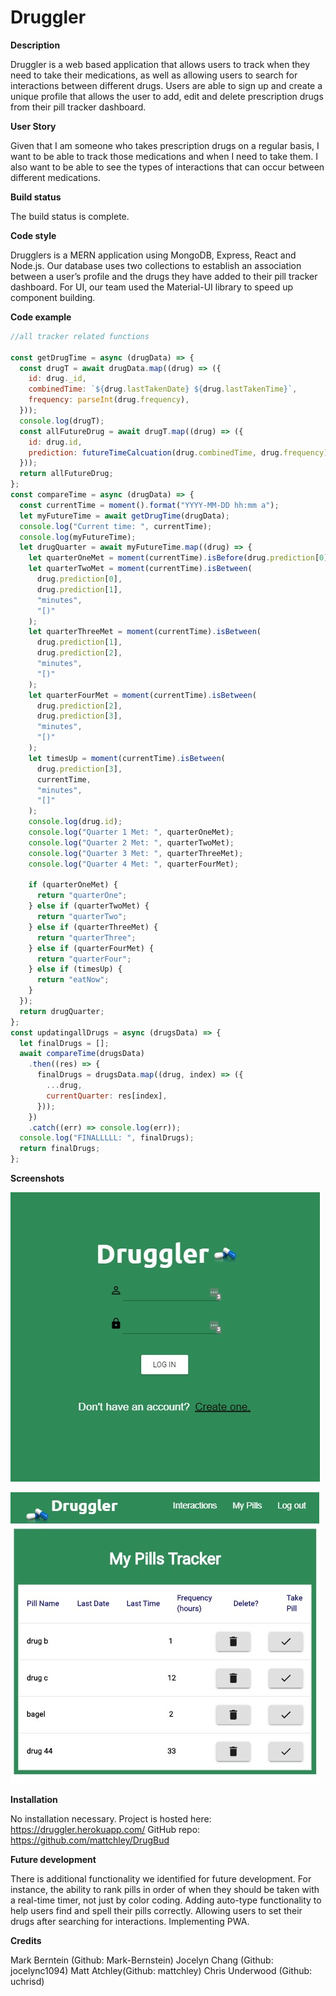 # Druggler

**Description**

Druggler is a web based application that allows users to track when they need to take their medications, as well as allowing users to search for interactions between different drugs. Users are able to sign up and create a unique profile that allows the user to add, edit and delete prescription drugs from their pill tracker dashboard.

**User Story**

Given that I am someone who takes prescription drugs on a regular basis, I want to be able to track those medications and when I need to take them. I also want to be able to see the types of interactions that can occur between different medications.

**Build status**

The build status is complete.

**Code style**

Drugglers is a MERN application using MongoDB, Express, React and Node.js. Our database uses two collections to establish an association between a user’s profile and the drugs they have added to their pill tracker dashboard. For UI, our team used the Material-UI library to speed up component building.

**Code example**

```javascript
//all tracker related functions

const getDrugTime = async (drugData) => {
  const drugT = await drugData.map((drug) => ({
    id: drug._id,
    combinedTime: `${drug.lastTakenDate} ${drug.lastTakenTime}`,
    frequency: parseInt(drug.frequency),
  }));
  console.log(drugT);
  const allFutureDrug = await drugT.map((drug) => ({
    id: drug.id,
    prediction: futureTimeCalcuation(drug.combinedTime, drug.frequency),
  }));
  return allFutureDrug;
};
const compareTime = async (drugData) => {
  const currentTime = moment().format("YYYY-MM-DD hh:mm a");
  let myFutureTime = await getDrugTime(drugData);
  console.log("Current time: ", currentTime);
  console.log(myFutureTime);
  let drugQuarter = await myFutureTime.map((drug) => {
    let quarterOneMet = moment(currentTime).isBefore(drug.prediction[0]);
    let quarterTwoMet = moment(currentTime).isBetween(
      drug.prediction[0],
      drug.prediction[1],
      "minutes",
      "[)"
    );
    let quarterThreeMet = moment(currentTime).isBetween(
      drug.prediction[1],
      drug.prediction[2],
      "minutes",
      "[)"
    );
    let quarterFourMet = moment(currentTime).isBetween(
      drug.prediction[2],
      drug.prediction[3],
      "minutes",
      "[)"
    );
    let timesUp = moment(currentTime).isBetween(
      drug.prediction[3],
      currentTime,
      "minutes",
      "[]"
    );
    console.log(drug.id);
    console.log("Quarter 1 Met: ", quarterOneMet);
    console.log("Quarter 2 Met: ", quarterTwoMet);
    console.log("Quarter 3 Met: ", quarterThreeMet);
    console.log("Quarter 4 Met: ", quarterFourMet);

    if (quarterOneMet) {
      return "quarterOne";
    } else if (quarterTwoMet) {
      return "quarterTwo";
    } else if (quarterThreeMet) {
      return "quarterThree";
    } else if (quarterFourMet) {
      return "quarterFour";
    } else if (timesUp) {
      return "eatNow";
    }
  });
  return drugQuarter;
};
const updatingallDrugs = async (drugsData) => {
  let finalDrugs = [];
  await compareTime(drugsData)
    .then((res) => {
      finalDrugs = drugsData.map((drug, index) => ({
        ...drug,
        currentQuarter: res[index],
      }));
    })
    .catch((err) => console.log(err));
  console.log("FINALLLLL: ", finalDrugs);
  return finalDrugs;
};
```

**Screenshots**

![Login](images/druggler-3.jpg)

![Pill tracker](images/druggler-2.jpg)

**Installation**

No installation necessary. Project is hosted here: https://druggler.herokuapp.com/ GitHub repo: https://github.com/mattchley/DrugBud

**Future development**

There is additional functionality we identified for future development. For instance, the ability to rank pills in order of when they should be taken with a real-time timer, not just by color coding. Adding auto-type functionality to help users find and spell their pills correctly. Allowing users to set their drugs after searching for interactions. Implementing PWA.

**Credits**

Mark Berntein (Github: Mark-Bernstein)
Jocelyn Chang (Github: jocelync1094)
Matt Atchley(Github: mattchley)
Chris Underwood (Github: uchrisd)
